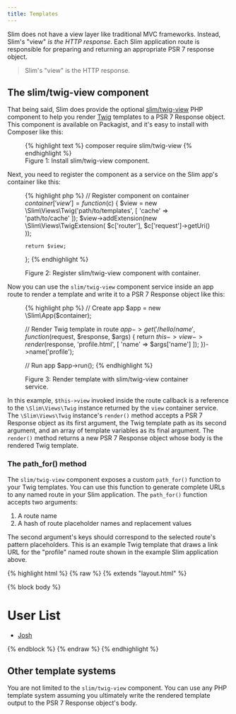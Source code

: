 ```yaml
---
title: Templates
---
```


Slim does not have a view layer like traditional MVC frameworks. Instead,
Slim's "view" _is the HTTP response_. Each Slim application route is responsible
for preparing and returning an appropriate PSR 7 response object.

> Slim's "view" is the HTTP response.

## The slim/twig-view component

That being said, Slim does provide the optional [slim/twig-view][twigview]
PHP component to help you render [Twig][twig] templates to a PSR 7 Response
object. This component is available on Packagist, and it's easy
to install with Composer like this:

[twigview]: https://github.com/slimphp/Twig-View
[twig]: http://twig.sensiolabs.org/

<figure>
{% highlight text %}
composer require slim/twig-view
{% endhighlight %}
<figcaption>Figure 1: Install slim/twig-view component.</figcaption>
</figure>

Next, you need to register the component as a service on the Slim app's
container like this:

<figure>
{% highlight php %}
<?php
// Create container
$container = new \Slim\Container;

// Register component on container
$container['view'] = function ($c) {
    $view = new \Slim\Views\Twig('path/to/templates', [
        'cache' => 'path/to/cache'
    ]);
    $view->addExtension(new \Slim\Views\TwigExtension(
        $c['router'],
        $c['request']->getUri()
    ));

    return $view;
};
{% endhighlight %}
<figcaption>Figure 2: Register slim/twig-view component with container.</figcaption>
</figure>

Now you can use the `slim/twig-view` component service inside an app route
to render a template and write it to a PSR 7 Response object like this:

<figure>
{% highlight php %}
// Create app
$app = new \Slim\App($container);

// Render Twig template in route
$app->get('/hello/{name}', function ($request, $response, $args) {
    return $this->view->render($response, 'profile.html', [
        'name' => $args['name']
    ]);
})->name('profile');

// Run app
$app->run();
{% endhighlight %}
<figcaption>Figure 3: Render template with slim/twig-view container service.</figcaption>
</figure>

In this example, `$this->view` invoked inside the route callback is a reference
to the `\Slim\Views\Twig` instance returned by the `view` container service.
The `\Slim\Views\Twig` instance's `render()` method accepts a PSR 7 Response
object as its first argument, the Twig template path as its second argument,
and an array of template variables as its final argument. The `render()` method
returns a new PSR 7 Response object whose body is the rendered Twig template.

### The path_for() method

The `slim/twig-view` component exposes a custom `path_for()` function
to your Twig templates. You can use this function to generate complete
URLs to any named route in your Slim application. The `path_for()`
function accepts two arguments:

1. A route name
2. A hash of route placeholder names and replacement values

The second argument's keys should correspond to the selected route's pattern
placeholders. This is an example Twig template that draws a link URL
for the "profile" named route shown in the example Slim application above.

{% highlight html %}
{% raw %}
{% extends "layout.html" %}

{% block body %}
<h1>User List</h1>
<ul>
    <li><a href="{{ path_for('profile', { 'name': 'josh' }) }}">Josh</a></li>
</ul>
{% endblock %}
{% endraw %}
{% endhighlight %}

## Other template systems

You are not limited to the `slim/twig-view` component. You can use any PHP
template system assuming you ultimately write the rendered template output to
the PSR 7 Response object's body.
